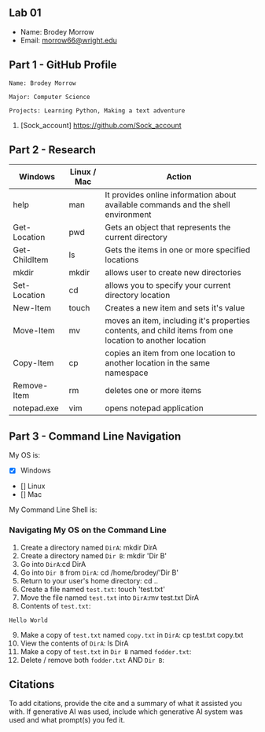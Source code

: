 ## Lab 01

- Name: Brodey Morrow
- Email: morrow66@wright.edu

## Part 1 - GitHub Profile

    Name: Brodey Morrow
    
    Major: Computer Science

    Projects: Learning Python, Making a text adventure  

1. [Sock_account] https://github.com/Sock_account

## Part 2 - Research

| Windows | Linux / Mac | Action |
| ---     | ---         | ---    |
| help    | man         |It provides online information about available commands and the shell environment    |
| Get-Location | pwd    |Gets an object that represents the current directory|
| Get-ChildItem | ls    |Gets the items in one or more specified locations|
| mkdir   | mkdir       |allows user to create new directories|
| Set-Location | cd     |allows you to specify your current directory location|
| New-Item | touch      |Creates a new item and sets it's value|
| Move-Item | mv        |moves an item, including it's properties contents, and child items from one location to another location|
| Copy-Item | cp        |copies an item from one location to another location in the same namespace|
| Remove-Item | rm      |deletes one or more items|
| notepad.exe | vim     |opens notepad application|

## Part 3 - Command Line Navigation

My OS is:
- [x] Windows
- [] Linux
- [] Mac

My Command Line Shell is: 

### Navigating My OS on the Command Line

1. Create a directory named `DirA`: mkdir DirA
2. Create a directory named `Dir B`: mkdir 'Dir B'
3. Go into `DirA`:cd DirA
4. Go into `Dir B` from `DirA`: cd /home/brodey/'Dir B'
5. Return to your user's home directory: cd ..
6. Create a file named `test.txt`: touch 'test.txt'
7. Move the file named `test.txt` into `DirA`:mv test.txt DirA
8. Contents of `test.txt`:
```
Hello World
```
9. Make a copy of `test.txt` named `copy.txt` in `DirA`: cp test.txt copy.txt
10. View the contents of `DirA`: ls DirA
11. Make a copy of `test.txt` in `Dir B` named `fodder.txt`:
12. Delete / remove both `fodder.txt` AND `Dir B`:

## Citations

To add citations, provide the cite and a summary of what it assisted you with.  If generative AI was used, include which generative AI system was used and what prompt(s) you fed it.
